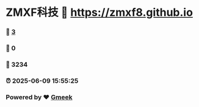 # ZMXF科技 :link: https://zmxf8.github.io 
### :page_facing_up: [3](https://zmxf8.github.io/tag.html) 
### :speech_balloon: 0 
### :hibiscus: 3234 
### :alarm_clock: 2025-06-09 15:55:25 
### Powered by :heart: [Gmeek](https://github.com/Meekdai/Gmeek)
